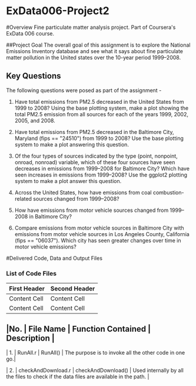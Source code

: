 ExData006-Project2
==================

#Overview
Fine particulate matter analysis project. Part of Coursera's ExData 006 course.

##Project Goal
The overall goal of this assignment is to explore the National Emissions Inventory database and see what it says about fine particulate matter pollution in the United states over the 10-year period 1999–2008.

## Key Questions
The following questions were posed as part of the assignment -

1. Have total emissions from PM2.5 decreased in the United States from 1999 to 2008? Using the base plotting system, make a plot showing the total PM2.5 emission from all sources for each of the years 1999, 2002, 2005, and 2008.

2. Have total emissions from PM2.5 decreased in the Baltimore City, Maryland (fips == "24510") from 1999 to 2008? Use the base plotting system to make a plot answering this question.

3. Of the four types of sources indicated by the type (point, nonpoint, onroad, nonroad) variable, which of these four sources have seen decreases in emissions from 1999–2008 for Baltimore City? Which have seen increases in emissions from 1999–2008? Use the ggplot2 plotting system to make a plot answer this question.

4. Across the United States, how have emissions from coal combustion-related sources changed from 1999–2008?

5. How have emissions from motor vehicle sources changed from 1999–2008 in Baltimore City?

6. Compare emissions from motor vehicle sources in Baltimore City with emissions from motor vehicle sources in Los Angeles County, California (fips == "06037"). Which city has seen greater changes over time in motor vehicle emissions?
 
#Delivered Code, Data and Output Files

### List of Code Files

First Header  | Second Header
------------- | -------------
Content Cell  | Content Cell
Content Cell  | Content Cell


|No. | File Name | Function Contained | Description |
-----------------------------------------------------

| 1. | RunAll.r |  RunAll() | The purpose is to invoke all the other code in one go.|

| 2. | checkAndDownload.r | checkAndDownload() | Used internally by all the files to check if the data files are available in the path. |
